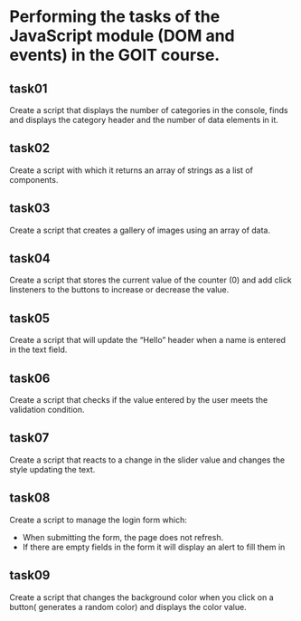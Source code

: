 # Performing the tasks of the JavaScript module (DOM and events) in the GOIT course.

## task01
Create a script that displays the number of categories in the console, finds and displays the category header and the number of data elements in it.
## task02
Create a script with which it returns an array of strings as a list of components.
## task03
Create a script that creates a gallery of images using an array of data.
## task04
Create a script that stores the current value of the counter (0) and add click linsteners to the buttons to increase or decrease the value.
## task05
Create a script that will update the “Hello” header when a name is entered in the text field.
## task06
Create a script that checks if the value entered by the user meets the validation condition.
## task07
Create a script that reacts to a change in the slider value and changes the style updating the text.
## task08
Create a script to manage the login form which:
- When submitting the form, the page does not refresh.
- If there are empty fields in the form it will display an alert to fill them in
## task09 
Create a script that changes the background color when you click on a button( generates a random color) and displays the color value.
